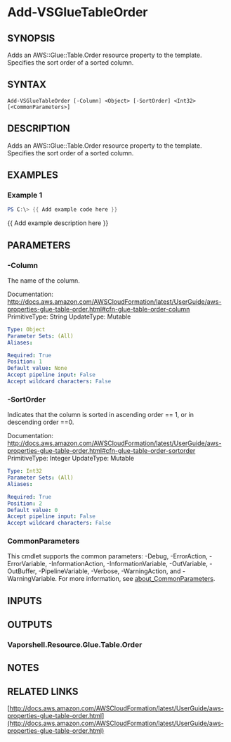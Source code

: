 # Add-VSGlueTableOrder

## SYNOPSIS
Adds an AWS::Glue::Table.Order resource property to the template.
Specifies the sort order of a sorted column.

## SYNTAX

```
Add-VSGlueTableOrder [-Column] <Object> [-SortOrder] <Int32> [<CommonParameters>]
```

## DESCRIPTION
Adds an AWS::Glue::Table.Order resource property to the template.
Specifies the sort order of a sorted column.

## EXAMPLES

### Example 1
```powershell
PS C:\> {{ Add example code here }}
```

{{ Add example description here }}

## PARAMETERS

### -Column
The name of the column.

Documentation: http://docs.aws.amazon.com/AWSCloudFormation/latest/UserGuide/aws-properties-glue-table-order.html#cfn-glue-table-order-column
PrimitiveType: String
UpdateType: Mutable

```yaml
Type: Object
Parameter Sets: (All)
Aliases:

Required: True
Position: 1
Default value: None
Accept pipeline input: False
Accept wildcard characters: False
```

### -SortOrder
Indicates that the column is sorted in ascending order == 1, or in descending order ==0.

Documentation: http://docs.aws.amazon.com/AWSCloudFormation/latest/UserGuide/aws-properties-glue-table-order.html#cfn-glue-table-order-sortorder
PrimitiveType: Integer
UpdateType: Mutable

```yaml
Type: Int32
Parameter Sets: (All)
Aliases:

Required: True
Position: 2
Default value: 0
Accept pipeline input: False
Accept wildcard characters: False
```

### CommonParameters
This cmdlet supports the common parameters: -Debug, -ErrorAction, -ErrorVariable, -InformationAction, -InformationVariable, -OutVariable, -OutBuffer, -PipelineVariable, -Verbose, -WarningAction, and -WarningVariable. For more information, see [about_CommonParameters](http://go.microsoft.com/fwlink/?LinkID=113216).

## INPUTS

## OUTPUTS

### Vaporshell.Resource.Glue.Table.Order
## NOTES

## RELATED LINKS

[http://docs.aws.amazon.com/AWSCloudFormation/latest/UserGuide/aws-properties-glue-table-order.html](http://docs.aws.amazon.com/AWSCloudFormation/latest/UserGuide/aws-properties-glue-table-order.html)

